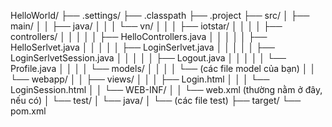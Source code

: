 
HelloWorld/
├── .settings/
├── .classpath
├── .project
├── src/
│   ├── main/
│   │   ├── java/
│   │   │   └── vn/
│   │   │       ├── iotstar/
│   │   │       │   ├── controllers/
│   │   │       │   │   ├── HelloControllers.java
│   │   │       │   │   ├── HelloSerlvet.java
│   │   │       │   │   ├── LoginSerlvet.java
│   │   │       │   │   ├── LoginSerlvetSession.java
│   │   │       │   │   ├── Logout.java
│   │   │       │   │   └── Profile.java
│   │   │       │   └── models/
│   │   │       │       └── (các file model của bạn)
│   │   └── webapp/
│   │       ├── views/
│   │       │   ├── Login.html
│   │       │   └── LoginSession.html
│   │       └── WEB-INF/
│   │           └── web.xml (thường nằm ở đây, nếu có)
│   └── test/
│       └── java/
│           └── (các file test)
├── target/
└── pom.xml

